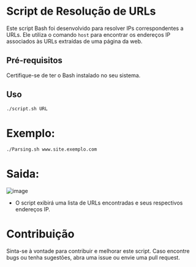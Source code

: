 # Script de Resolução de URLs

Este script Bash foi desenvolvido para resolver IPs correspondentes a URLs. Ele utiliza o comando `host` para encontrar os endereços IP associados às URLs extraídas de uma página da web.

## Pré-requisitos

Certifique-se de ter o Bash instalado no seu sistema.

## Uso

```bash
./script.sh URL
````

# Exemplo:

```bash
./Parsing.sh www.site.exemplo.com
````

# Saida: 
![image](https://github.com/AndreNunes7/PasingHTML_Desec/assets/92069471/25705bbb-8cb9-45d2-9bc9-0cb4086693ac)

- O script exibirá uma lista de URLs encontradas e seus respectivos endereços IP.

# Contribuição

Sinta-se à vontade para contribuir e melhorar este script. Caso encontre bugs ou tenha sugestões, abra uma issue ou envie uma pull request.
